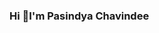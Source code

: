 ### Hi  👋I'm Pasindya Chavindee

<!--
**Pasindya/Pasindya** is a ✨ _special_ ✨ repository because its `README.md` (this file) appears on your GitHub profile.

Here are some ideas to get you started:


- 🌱 I’m currently learning phython
- 😄 Pronouns: she

-->
